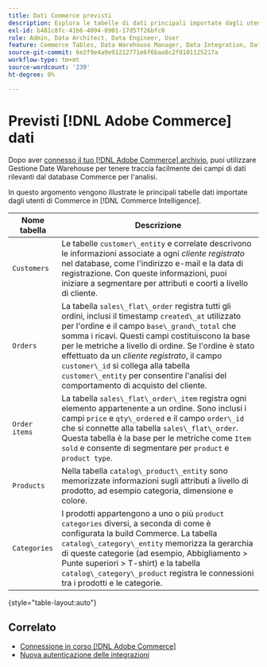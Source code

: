 ```yaml
---
title: Dati Commerce previsti
description: Esplora le tabelle di dati principali importate dagli utenti di Commerce in Commerce Intelligence
exl-id: b481c8fc-41b6-4094-8901-17d57f26bfc0
role: Admin, Data Architect, Data Engineer, User
feature: Commerce Tables, Data Warehouse Manager, Data Integration, Data Import/Export
source-git-commit: 6e2f9e4a9e91212771e6f6baa8c2f8101125217a
workflow-type: tm+mt
source-wordcount: '239'
ht-degree: 0%

---
```


# Previsti [!DNL Adobe Commerce] dati

Dopo aver [connesso il tuo [!DNL Adobe Commerce] archivio](../../../data-analyst/importing-data/integrations/magento.md), puoi utilizzare Gestione Date Warehouse per tenere traccia facilmente dei campi di dati rilevanti dal database Commerce per l&#39;analisi.

In questo argomento vengono illustrate le principali tabelle dati importate dagli utenti di Commerce in [!DNL Commerce Intelligence].

| **Nome tabella** | **Descrizione** |
|-----|-----|
| `Customers` | Le tabelle `customer\_entity` e correlate descrivono le informazioni associate a ogni *cliente registrato* nel database, come l&#39;indirizzo e-mail e la data di registrazione. Con queste informazioni, puoi iniziare a segmentare per attributi e coorti a livello di cliente. |
| `Orders` | La tabella `sales\_flat\_order` registra tutti gli ordini, inclusi il timestamp `created\_at` utilizzato per l&#39;ordine e il campo `base\_grand\_total` che somma i ricavi. Questi campi costituiscono la base per le metriche a livello di ordine. Se l&#39;ordine è stato effettuato da un *cliente registrato*, il campo `customer\_id` si collega alla tabella `customer\_entity` per consentire l&#39;analisi del comportamento di acquisto del cliente. |
| `Order items` | La tabella `sales\_flat\_order\_item` registra ogni elemento appartenente a un ordine. Sono inclusi i campi `price` e `qty\_ordered` e il campo `order\_id` che si connette alla tabella `sales\_flat\_order`. Questa tabella è la base per le metriche come `Item sold` e consente di segmentare per `product` e `product type`. |
| `Products` | Nella tabella `catalog\_product\_entity` sono memorizzate informazioni sugli attributi a livello di prodotto, ad esempio categoria, dimensione e colore. |
| `Categories` | I prodotti appartengono a uno o più `product categories` diversi, a seconda di come è configurata la build Commerce. La tabella `catalog\_category\_entity` memorizza la gerarchia di queste categorie (ad esempio, Abbigliamento > Punte superiori > T-shirt) e la tabella `catalog\_category\_product` registra le connessioni tra i prodotti e le categorie. |

{style="table-layout:auto"}

## Correlato

* [Connessione in corso  [!DNL Adobe Commerce]](../integrations/magento.md)
* [Nuova autenticazione delle integrazioni](https://experienceleague.adobe.com/docs/commerce-knowledge-base/kb/how-to/mbi-reauthenticating-integrations.html)
